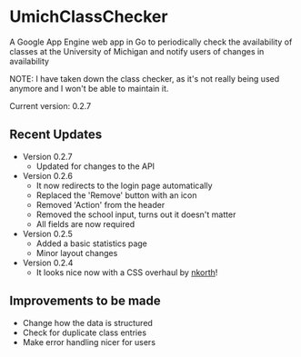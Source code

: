 UmichClassChecker
=================

A Google App Engine web app in Go to periodically check the availability of classes at the University of Michigan and notify users of changes in availability

NOTE: I have taken down the class checker, as it's not really being used anymore and I won't be able to maintain it.

Current version: 0.2.7

Recent Updates
--------------

- Version 0.2.7
	- Updated for changes to the API
- Version 0.2.6
	- It now redirects to the login page automatically
	- Replaced the 'Remove' button with an icon
	- Removed 'Action' from the header
	- Removed the school input, turns out it doesn't matter
	- All fields are now required
- Version 0.2.5
	- Added a basic statistics page
	- Minor layout changes
- Version 0.2.4
	- It looks nice now with a CSS overhaul by [nkorth](https://www.github.com/nkorth)!

Improvements to be made
-----------------------

- Change how the data is structured
- Check for duplicate class entries
- Make error handling nicer for users
